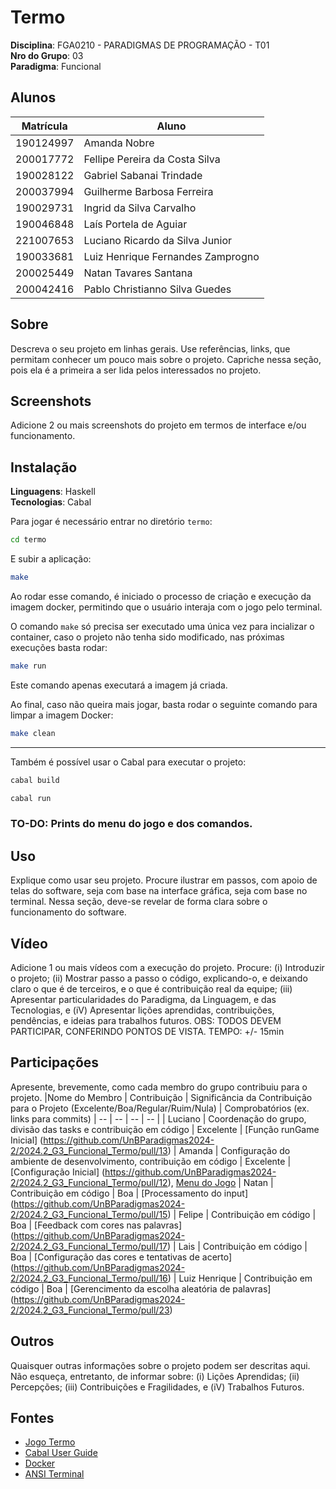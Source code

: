 # Termo

**Disciplina**: FGA0210 - PARADIGMAS DE PROGRAMAÇÃO - T01 <br>
**Nro do Grupo**: 03<br>
**Paradigma**: Funcional<br>

## Alunos
| Matrícula | Aluno                             |
| --------- | --------------------------------- |
| 190124997 | Amanda Nobre                      |
| 200017772 | Fellipe Pereira da Costa Silva    |
| 190028122 | Gabriel Sabanai Trindade          |
| 200037994 | Guilherme Barbosa Ferreira        |
| 190029731 | Ingrid da Silva Carvalho          |
| 190046848 | Laís Portela de Aguiar            |
| 221007653 | Luciano Ricardo da Silva Junior   |
| 190033681 | Luiz Henrique Fernandes Zamprogno |
| 200025449 | Natan Tavares Santana             |
| 200042416 | Pablo Christianno Silva Guedes    |

## Sobre 
Descreva o seu projeto em linhas gerais. 
Use referências, links, que permitam conhecer um pouco mais sobre o projeto.
Capriche nessa seção, pois ela é a primeira a ser lida pelos interessados no projeto.

## Screenshots
Adicione 2 ou mais screenshots do projeto em termos de interface e/ou funcionamento.

## Instalação 
**Linguagens**: Haskell<br>
**Tecnologias**: Cabal<br>

Para jogar é necessário entrar no diretório `termo`:

```bash
cd termo
```

E subir a aplicação:

```bash
make
```

Ao rodar esse comando, é iniciado o processo de criação e execução da imagem docker, permitindo que o usuário interaja com o jogo pelo terminal.


O comando `make` só precisa ser executado uma única vez para incializar o container, caso o projeto não tenha sido modificado, nas próximas execuções basta rodar:

```bash
make run
```

Este comando apenas executará a imagem já criada.

Ao final, caso não queira mais jogar, basta rodar o seguinte comando para limpar a imagem Docker:

```bash
make clean
```

---

Também é possível usar o Cabal para executar o projeto:

```bash
cabal build

cabal run
```

### **TO-DO**: Prints do menu do jogo e dos comandos.

## Uso 
Explique como usar seu projeto.
Procure ilustrar em passos, com apoio de telas do software, seja com base na interface gráfica, seja com base no terminal.
Nessa seção, deve-se revelar de forma clara sobre o funcionamento do software.

## Vídeo
Adicione 1 ou mais vídeos com a execução do projeto.
Procure: 
(i) Introduzir o projeto;
(ii) Mostrar passo a passo o código, explicando-o, e deixando claro o que é de terceiros, e o que é contribuição real da equipe;
(iii) Apresentar particularidades do Paradigma, da Linguagem, e das Tecnologias, e
(iV) Apresentar lições aprendidas, contribuições, pendências, e ideias para trabalhos futuros.
OBS: TODOS DEVEM PARTICIPAR, CONFERINDO PONTOS DE VISTA.
TEMPO: +/- 15min

## Participações
Apresente, brevemente, como cada membro do grupo contribuiu para o projeto.
|Nome do Membro | Contribuição | Significância da Contribuição para o Projeto (Excelente/Boa/Regular/Ruim/Nula) | Comprobatórios (ex. links para commits)
| -- | -- | -- | -- |
| Luciano  |  Coordenação do grupo, divisão das tasks e contribuição em código | Excelente | [Função runGame Inicial] (https://github.com/UnBParadigmas2024-2/2024.2_G3_Funcional_Termo/pull/13)
| Amanda  |  Configuração do ambiente de desenvolvimento, contribuição em código | Excelente | [Configuração Inicial] (https://github.com/UnBParadigmas2024-2/2024.2_G3_Funcional_Termo/pull/12), [Menu do Jogo](https://github.com/UnBParadigmas2024-2/2024.2_G3_Funcional_Termo/pull/14)
| Natan  | Contribuição em código | Boa | [Processamento do input] (https://github.com/UnBParadigmas2024-2/2024.2_G3_Funcional_Termo/pull/15)
| Felipe  | Contribuição em código | Boa | [Feedback com cores nas palavras] (https://github.com/UnBParadigmas2024-2/2024.2_G3_Funcional_Termo/pull/17)
| Lais  | Contribuição em código | Boa | [Configuração das cores e tentativas de acerto] (https://github.com/UnBParadigmas2024-2/2024.2_G3_Funcional_Termo/pull/16)
| Luiz Henrique  | Contribuição em código | Boa | [Gerencimento da escolha aleatória de palavras] (https://github.com/UnBParadigmas2024-2/2024.2_G3_Funcional_Termo/pull/23)


## Outros 
Quaisquer outras informações sobre o projeto podem ser descritas aqui. Não esqueça, entretanto, de informar sobre:
(i) Lições Aprendidas;
(ii) Percepções;
(iii) Contribuições e Fragilidades, e
(iV) Trabalhos Futuros.

## Fontes
- [Jogo Termo](https://term.ooo)
- [Cabal User Guide](https://cabal.readthedocs.io/en/stable/)
- [Docker](https://www.docker.com)
- [ANSI Terminal](https://hackage.haskell.org/package/ansi-terminal-0.5.0/docs/System-Console-ANSI.html)
